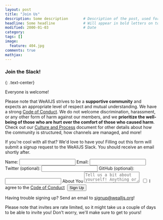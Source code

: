 ```yaml
---
layout: post
title: "Join Us"
description: Some description       # Description of the post, used for Facebook Opengraph & Twitter
headline: Some headline             # Will appear in bold letters on top of the post
modified: 2000-01-03                # Date
category:
tags: []
image:
  feature: 404.jpg
comments: true
mathjax:
---
```


### Join the Slack!
{: .text-center}

Everyone is welcome!

Please note that WeAllJS strives to be a **supportive community** and expects an
appropriate level of respect and mutual understanding. We have a strong [Code
of Conduct](/code-of-conduct). We do not welcome discrimination, harassment, or
any other form of harm against our members, and we **prioritize the well-being
of those who are hurt over the comfort of those who caused harm**. Check out our
[Culture and Process](/culture-and-process) document for other details about how
the community is structured, how channels are managed, and more!

If you're cool with all that? We'd love to have you! Filling out this form will
submit a signup request to the WeAllJS Slack. You should receive an email
shortly after.


<div class="form-style-2">
	<form action="https://api.wealljs.org/signup" method="POST">
    <label><span>Name: </span><input name="name" required type="text" class="input-field"></label>
    <label><span>Email: </span><input name="email" required type="email" class="input-field"></label>
    <label><span>Twitter (optional): </span><input name="twitter" type="text" class="input-field"></label>
    <label><span>GitHub (optional): </span><input name="github" type="text" class="input-field"></label>
    <label><span>About You</span></label>
    <textarea name="about" placeholder="Tell us a bit about yourself! Anything or nothing is fine!" class="textarea-field"></textarea>
    <label><span>&nbsp;</span><input type="checkbox" name="coc" required  class="input-field"> I agree to the <a href="/code-of-conduct.html">Code of Conduct</a>
    </label>
    <input type="hidden" name="redirect_uri" value="https://wealljs.org/postsignup">
    <input type="hidden" name="team_id" value="T1WSA6TGQ">
    <label><span>&nbsp;</span><button type="submit">Sign Up</button></label>
  </form>
</div>


Having trouble signing up? Send an email to signup@wealljs.org!

Please note that invites are rate limited, so it might take us a couple of days to be able to invite you! Don&apos;t worry, we&apos;ll make sure to get to yours!

